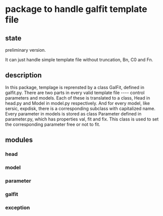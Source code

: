 # package to handle galfit template file

## state

preliminary version.

It can just handle simple template file without truncation, Bn, C0 and Fn.

## description

In this package, templage is reprensted by a class GalFit, defined in galfit.py.
There are two parts in every valid template file ---- control parameters and models. Each of these is translated to a class, Head in head.py and Model in model.py respectively. And for every model, like sersic, expdisk, there is a corresponding subclass with capitalized name.
Every parameter in models is stored as class Parameter defined in parameter.py, which has properties val, fit and fix. This class is used to set the corresponding parameter free or not to fit.

## modules
### head
### model
### parameter
### galfit
### exception
